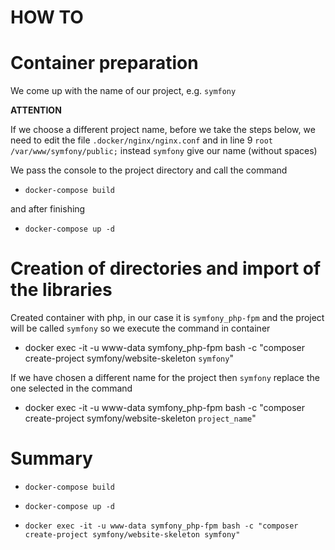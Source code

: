 HOW TO
==================================

# Container preparation #

We come up with the name of our project, e.g. `symfony`

**ATTENTION**

If we choose a different project name, before we take the steps below, we need to edit the file `.docker/nginx/nginx.conf`
and in line 9 `root /var/www/symfony/public;` instead `symfony` give our name (without spaces)

We pass the console to the project directory and call the command

* `docker-compose build`

and after finishing

* `docker-compose up -d`

# Creation of directories and import of the libraries #

Created container with php, in our case it is `symfony_php-fpm`
and the project will be called `symfony` so we execute the command in container

* docker exec -it -u www-data symfony_php-fpm bash -c "composer create-project symfony/website-skeleton `symfony`"

If we have chosen a different name for the project then `symfony` replace the one selected in the command

* docker exec -it -u www-data symfony_php-fpm bash -c "composer create-project symfony/website-skeleton `project_name`"

# Summary #

* `docker-compose build`

* `docker-compose up -d`

* `docker exec -it -u www-data symfony_php-fpm bash -c "composer create-project symfony/website-skeleton symfony"`
